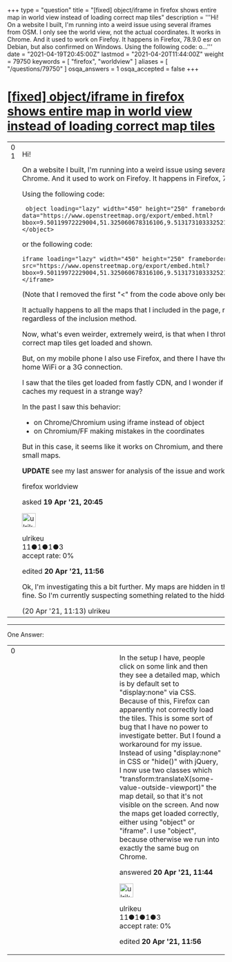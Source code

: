 +++
type = "question"
title = "[fixed] object/iframe in firefox shows entire map in world view instead of loading correct map tiles"
description = '''Hi! On a website I built, I&#x27;m running into a weird issue using several iframes from OSM. I only see the world view, not the actual coordinates. It works in Chrome. And it used to work on Firefoy. It happens in Firefox, 78.9.0 esr on Debian, but also confirmed on Windows. Using the following code:  o...'''
date = "2021-04-19T20:45:00Z"
lastmod = "2021-04-20T11:44:00Z"
weight = 79750
keywords = [ "firefox", "worldview" ]
aliases = [ "/questions/79750" ]
osqa_answers = 1
osqa_accepted = false
+++

<div class="headNormal">

# [\[fixed\] object/iframe in firefox shows entire map in world view instead of loading correct map tiles](/questions/79750/fixed-objectiframe-in-firefox-shows-entire-map-in-world-view-instead-of-loading-correct-map-tiles)

</div>

<div id="main-body">

<div id="askform">

<table id="question-table" style="width:100%;">
<colgroup>
<col style="width: 50%" />
<col style="width: 50%" />
</colgroup>
<tbody>
<tr>
<td style="width: 30px; vertical-align: top"><div class="vote-buttons">
<span id="post-79750-upvote" class="ajax-command post-vote up" rel="nofollow" title="I like this post (click again to cancel)"> </span>
<div id="post-79750-score" class="post-score" title="current number of votes">
0
</div>
<span id="post-79750-downvote" class="ajax-command post-vote down" rel="nofollow" title="I dont like this post (click again to cancel)"> </span> <span id="favorite-mark" class="ajax-command favorite-mark" rel="nofollow" title="mark/unmark this question as favorite (click again to cancel)"> </span>
<div id="favorite-count" class="favorite-count">
1
</div>
</div></td>
<td><div id="item-right">
<div class="question-body">
<p>Hi!</p>
<p>On a website I built, I'm running into a weird issue using several iframes from OSM. I only see the world view, not the actual coordinates. It works in Chrome. And it used to work on Firefoy. It happens in Firefox, 78.9.0 esr on Debian, but also confirmed on Windows.</p>
<p>Using the following code:</p>
<pre><code> object loading=&quot;lazy&quot; width=&quot;450&quot; height=&quot;250&quot; frameborder=&quot;0&quot; scrolling=&quot;no&quot; marginheight=&quot;0&quot; marginwidth=&quot;0&quot; data=&quot;https://www.openstreetmap.org/export/embed.html?bbox=9.50119972229004,51.325060678316106,9.513173103332521,51.32918373770352&amp;amp;layer=mapnik&amp;amp;marker=51.327118902266484,9.50718641281128&quot;&gt;&lt;/object&gt;</code></pre>
<p>or the following code:</p>
<pre><code>iframe loading=&quot;lazy&quot; width=&quot;450&quot; height=&quot;250&quot; frameborder=&quot;0&quot; scrolling=&quot;no&quot; marginheight=&quot;0&quot; marginwidth=&quot;0&quot; src=&quot;https://www.openstreetmap.org/export/embed.html?bbox=9.50119972229004,51.325060678316106,9.513173103332521,51.32918373770352&amp;amp;layer=mapnik&amp;amp;marker=51.327118902266484,9.50718641281128&quot;&gt;&lt;/iframe&gt;</code></pre>
<p>(Note that I removed the first "&lt;" from the code above only because the code editor here didn't like it. It's not a typo that I have in my code.)</p>
<p>It actually happens to all the maps that I included in the page, regardless if I show them on the actual web server or if I run the website locally and regardless of the inclusion method.</p>
<p>Now, what's even weirder, extremely weird, is that when I throttle the speed using Firefox' developer tab to something smaller or equal to "regular 3G", the correct map tiles get loaded and shown.</p>
<p>But, on my mobile phone I also use Firefox, and there I have the same issue, I see only the world view, not the correct map tiles. Regardless if I use my home WiFi or a 3G connection.</p>
<p>I saw that the tiles get loaded from fastly CDN, and I wonder if that might have something to do with my issue. Maybe.. Firefox has a weird DNS cache and caches my request in a strange way?</p>
<p>In the past I saw this behavior:</p>
<ul>
<li>on Chrome/Chromium using iframe instead of object</li>
<li>on Chromium/FF making mistakes in the coordinates</li>
</ul>
<p>But in this case, it seems like it works on Chromium, and there is no mistake in the coordinates. This happens to all the maps I included on the page, 7 small maps.</p>
<p><strong>UPDATE</strong> see my last answer for analysis of the issue and workaround. The issue is not with OSM, but it seems to be a FF bug.</p>
</div>
<div id="question-tags" class="tags-container tags">
<span class="post-tag tag-link-firefox" rel="tag" title="see questions tagged &#39;firefox&#39;">firefox</span> <span class="post-tag tag-link-worldview" rel="tag" title="see questions tagged &#39;worldview&#39;">worldview</span>
</div>
<div id="question-controls" class="post-controls">
&#10;</div>
<div class="post-update-info-container">
<div class="post-update-info post-update-info-user">
<p>asked <strong>19 Apr '21, 20:45</strong></p>
<img src="https://secure.gravatar.com/avatar/8c43417385b2b0325c06f0f70b6868b9?s=32&amp;d=identicon&amp;r=g" class="gravatar" width="32" height="32" alt="ulrikeu&#39;s gravatar image" />
<p><span>ulrikeu</span><br />
<span class="score" title="11 reputation points">11</span><span title="1 badges"><span class="badge1">●</span><span class="badgecount">1</span></span><span title="1 badges"><span class="silver">●</span><span class="badgecount">1</span></span><span title="3 badges"><span class="bronze">●</span><span class="badgecount">3</span></span><br />
<span class="accept_rate" title="Rate of the user&#39;s accepted answers">accept rate:</span> <span title="ulrikeu has no accepted answers">0%</span></p>
</div>
<div class="post-update-info post-update-info-edited">
<p><span> edited <strong>20 Apr '21, 11:56</strong> </span></p>
</div>
</div>
<div id="comments-container-79750" class="comments-container">
<span id="79761"></span>
<div id="comment-79761" class="comment">
<div id="post-79761-score" class="comment-score">
&#10;</div>
<div class="comment-text">
<p>Ok, I'm investigating this a bit further. My maps are hidden in the DOM by default. When I copy the same code to another file then it seems to work just fine. So I'm currently suspecting something related to the hidden item.</p>
</div>
<div id="comment-79761-info" class="comment-info">
<span class="comment-age">(20 Apr '21, 11:13)</span> <span class="comment-user userinfo">ulrikeu</span>
</div>
</div>
</div>
<div id="comment-tools-79750" class="comment-tools">
&#10;</div>
<div class="clear">
&#10;</div>
<div id="comment-79750-form-container" class="comment-form-container">
&#10;</div>
<div class="clear">
&#10;</div>
</div></td>
</tr>
</tbody>
</table>

------------------------------------------------------------------------

<div class="tabBar">

<span id="sort-top"></span>

<div class="headQuestions">

One Answer:

</div>

</div>

<span id="79765"></span>

<div id="answer-container-79765" class="answer answered-by-owner">

<table style="width:100%;">
<colgroup>
<col style="width: 50%" />
<col style="width: 50%" />
</colgroup>
<tbody>
<tr>
<td style="width: 30px; vertical-align: top"><div class="vote-buttons">
<span id="post-79765-upvote" class="ajax-command post-vote up" rel="nofollow" title="I like this post (click again to cancel)"> </span>
<div id="post-79765-score" class="post-score" title="current number of votes">
0
</div>
<span id="post-79765-downvote" class="ajax-command post-vote down" rel="nofollow" title="I dont like this post (click again to cancel)"> </span>
</div></td>
<td><div class="item-right">
<div class="answer-body">
<p>In the setup I have, people click on some link and then they see a detailed map, which is by default set to "display:none" via CSS. Because of this, Firefox can apparently not correctly load the tiles. This is some sort of bug that I have no power to investigate better. But I found a workaround for my issue. Instead of using "display:none" in CSS or "hide()" with jQuery, I now use two classes which "transform:translateX(some-value-outside-viewport)" the map detail, so that it's not visible on the screen. And now the maps get loaded correctly, either using "object" or "iframe". I use "object", because otherwise we run into exactly the same bug on Chrome.</p>
</div>
<div class="answer-controls post-controls">
&#10;</div>
<div class="post-update-info-container">
<div class="post-update-info post-update-info-user">
<p>answered <strong>20 Apr '21, 11:44</strong></p>
<img src="https://secure.gravatar.com/avatar/8c43417385b2b0325c06f0f70b6868b9?s=32&amp;d=identicon&amp;r=g" class="gravatar" width="32" height="32" alt="ulrikeu&#39;s gravatar image" />
<p><span>ulrikeu</span><br />
<span class="score" title="11 reputation points">11</span><span title="1 badges"><span class="badge1">●</span><span class="badgecount">1</span></span><span title="1 badges"><span class="silver">●</span><span class="badgecount">1</span></span><span title="3 badges"><span class="bronze">●</span><span class="badgecount">3</span></span><br />
<span class="accept_rate" title="Rate of the user&#39;s accepted answers">accept rate:</span> <span title="ulrikeu has no accepted answers">0%</span></p>
</div>
<div class="post-update-info post-update-info-edited">
<p><span> edited <strong>20 Apr '21, 11:56</strong> </span></p>
</div>
</div>
<div id="comments-container-79765" class="comments-container">
&#10;</div>
<div id="comment-tools-79765" class="comment-tools">
&#10;</div>
<div class="clear">
&#10;</div>
<div id="comment-79765-form-container" class="comment-form-container">
&#10;</div>
<div class="clear">
&#10;</div>
</div></td>
</tr>
</tbody>
</table>

</div>

<div class="paginator-container-left">

</div>

</div>

</div>

